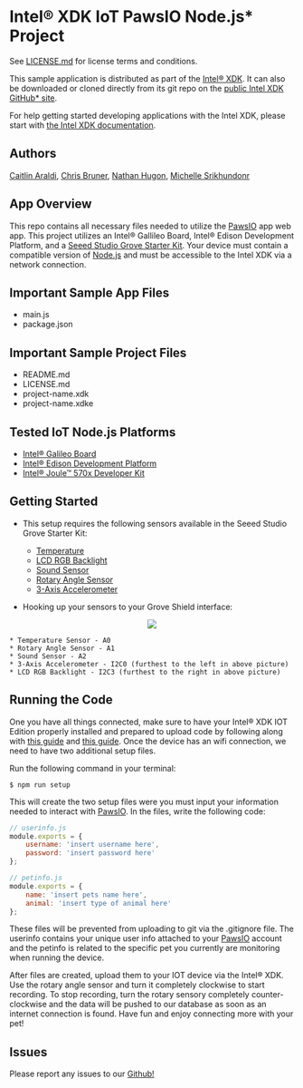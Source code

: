 Intel® XDK IoT PawsIO Node.js\* Project
===========================================
See [LICENSE.md](LICENSE.md) for license terms and conditions.

This sample application is distributed as part of the
[Intel® XDK](http://xdk.intel.com). It can also be downloaded
or cloned directly from its git repo on the
[public Intel XDK GitHub\* site](https://github.com/gomobile).

For help getting started developing applications with the
Intel XDK, please start with
[the Intel XDK documentation](https://software.intel.com/en-us/xdk/docs).

Authors
-------
[Caitlin Araldi](https://github.com/caraldi),
[Chris Bruner](https://github.com/QuantumArchive),
[Nathan Hugon](https://github.com/nthugon),
[Michelle Srikhundonr](https://github.com/michellesri)

App Overview
------------
This repo contains all necessary files needed to utilize the [PawsIO](https://pawsio.herokuapp.com) app web app.
This project utilizes an Intel® Gallileo Board, Intel® Edison Development Platform, and a [Seeed Studio Grove Starter Kit](http://wiki.seeedstudio.com/wiki/Grove_Starter_Kit_Plus_-_IoT_Edition).
Your device must contain a compatible version of [Node.js](http://nodejs.org) and must be accessible to the Intel XDK via a network
connection.

Important Sample App Files
--------------------------
* main.js
* package.json

Important Sample Project Files
------------------------------
* README.md
* LICENSE.md
* project-name.xdk
* project-name.xdke

Tested IoT Node.js Platforms
----------------------------
* [Intel® Galileo Board](http://intel.com/galileo)
* [Intel® Edison Development Platform](http://intel.com/edison)
* [Intel® Joule™ 570x Developer Kit](http://intel.com/joule)

Getting Started
---------------
* This setup requires the following sensors available in the Seeed Studio Grove Starter Kit:
    * [Temperature](https://www.seeedstudio.com/Grove-Temperature-Sensor-p-774.html)
    * [LCD RGB Backlight](https://www.seeedstudio.com/Grove-LCD-RGB-Backlight-p-1643.html)
    * [Sound Sensor](https://www.seeedstudio.com/Grove-Sound-Sensor-p-752.html)
    * [Rotary Angle Sensor](https://www.seeedstudio.com/Grove-Rotary-Angle-Sensor%28P%29-p-1242.html)
    * [3-Axis Accelerometer](https://www.seeedstudio.com/Grove-3-Axis-Digital-Accelerometer(%C2%B11.5g)-p-765.html)

* Hooking up your sensors to your Grove Shield interface:

<div align="center">
    <img src="http://wiki.seeedstudio.com/images/thumb/a/a6/Base_Shield_v2_-1.png/257px-Base_Shield_v2_-1.png">
</div>

    * Temperature Sensor - A0
    * Rotary Angle Sensor - A1
    * Sound Sensor - A2
    * 3-Axis Accelerometer - I2C0 (furthest to the left in above picture)
    * LCD RGB Backlight - I2C3 (furthest to the right in above picture)

Running the Code
----------------
One you have all things connected, make sure to have your Intel® XDK IOT Edition properly installed and prepared
to upload code by following along with [this guide](https://software.intel.com/en-us/getting-started-with-xdk-and-iot) and 
[this guide](https://software.intel.com/en-us/blogs/2015/05/29/grove-starter-kit-with-intel-galileo-gen-2-getting-started-0).
Once the device has an wifi connection, we need to have two additional setup files.

Run the following command in your terminal:

```
$ npm run setup
```

This will create the two setup files were you must input your information needed to interact with [PawsIO](https://pawsio.herokuapp.com).
In the files, write the following code:

```javascript
// userinfo.js
module.exports = {
    username: 'insert username here',
    password: 'insert password here'
};
```

```javascript
// petinfo.js
module.exports = {
    name: 'insert pets name here',
    animal: 'insert type of animal here'
};
```
These files will be prevented from uploading to git via the .gitignore file. The userinfo contains your unique user info attached
to your [PawsIO](https://www.herokuapp.com) account and the petinfo is related to the specific pet you currently are monitoring when running the device.

After files are created, upload them to your IOT device via the Intel® XDK. Use the rotary angle sensor and turn it completely clockwise to start recording.
To stop recording, turn the rotary sensory completely counter-clockwise and the data will be pushed to our database as soon as an internet connection is found.
Have fun and enjoy connecting more with your pet!

Issues
------
Please report any issues to our [Github!](https://github.com/pawsio/pawsio-iot/issues)
